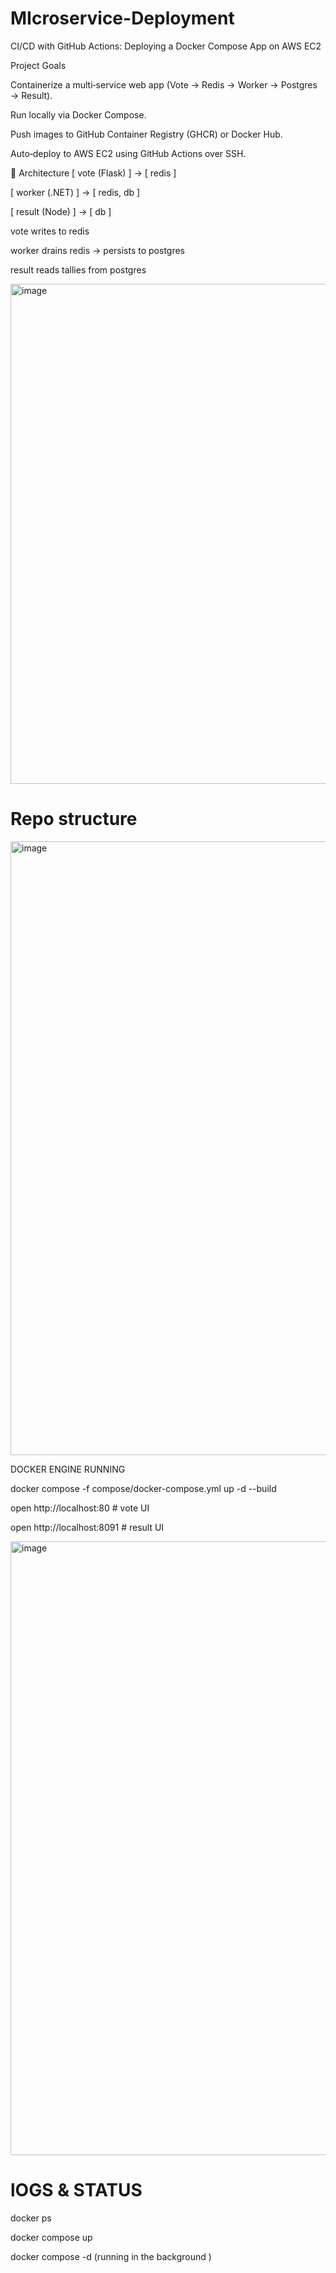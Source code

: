 # MIcroservice-Deployment
CI/CD with GitHub Actions: Deploying a Docker Compose App on AWS EC2

Project Goals

Containerize a multi‑service web app (Vote → Redis → Worker → Postgres → Result).

Run locally via Docker Compose.

Push images to GitHub Container Registry (GHCR) or Docker Hub.

Auto‑deploy to AWS EC2 using GitHub Actions over SSH.

🧱 Architecture
[ vote (Flask) ] -> [ redis ]

[ worker (.NET) ] -> [ redis, db ]

[ result (Node) ] -> [ db ]

vote writes to redis

worker drains redis → persists to postgres

result reads tallies from postgres

<img width="860" height="800" alt="image" src="https://github.com/user-attachments/assets/b6dfbc7e-f598-4f80-8375-0dba6e04ce9b" />



# Repo structure
<img width="1512" height="982" alt="image" src="https://github.com/user-attachments/assets/c8720fbb-52bf-43de-8415-dfd9d172fd1c" />



DOCKER  ENGINE RUNNING 

docker compose -f compose/docker-compose.yml up -d --build

open http://localhost:80 # vote UI

open http://localhost:8091 # result UI

<img width="1512" height="982" alt="image" src="https://github.com/user-attachments/assets/601952fc-0f68-41ee-a2da-79b8407b74be" />





# lOGS & STATUS

docker ps

docker compose up

docker compose -d (running in the background )
